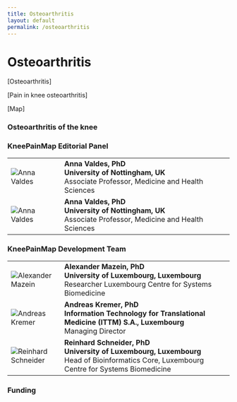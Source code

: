 ```yaml
---
title: Osteoarthritis
layout: default
permalink: /osteoarthritis
---
```


# Osteoarthritis

[Osteoarthritis]

[Pain in knee osteoarthritis]

[Map]

### Osteoarthritis of the knee



### KneePainMap Editorial Panel

<table>
<tr>
<td style="width: 105px;"><img src="../images/team/AnnaValdes.jpg" alt="Anna Valdes"/></td>
<td><strong>Anna Valdes, PhD</strong><br /><strong>University of Nottingham, UK</strong><br />
Associate Professor, Medicine and Health Sciences</td>
</tr>
<tr>
<td style="width: 105px;"><img src="../images/team/AnnaValdes.jpg" alt="Anna Valdes"/></td>
<td><strong>Anna Valdes, PhD</strong><br /><strong>University of Nottingham, UK</strong><br />
Associate Professor, Medicine and Health Sciences</td>
</tr>
</table>

### KneePainMap Development Team

<table>
<tr>
<td style="width: 105px;"><img src="../images/team/AlexanderMazein.jpg" alt="Alexander Mazein" /></td>
<td><strong>Alexander Mazein, PhD</strong><br /><strong>University of Luxembourg, Luxembourg</strong><br />
Researcher Luxembourg Centre for Systems Biomedicine</td>
</tr>
<tr>
<td><img src="../images/team/AndreasKremer.jpg" alt="Andreas Kremer" /></td>
<td><strong>Andreas Kremer, PhD</strong><br /><strong>Information Technology for Translational Medicine (ITTM) S.A., Luxembourg
</strong><br />Managing Director<br /></td>
</tr>
<tr>
<td><img src="../images/team/ReinhardSchneider.jpg" alt="Reinhard Schneider" /></td>
<td><strong>Reinhard Schneider, PhD</strong><br /><strong>University of Luxembourg, Luxembourg
</strong><br />Head of Bioinformatics Core, Luxembourg Centre for Systems Biomedicine<br /></td>
</tr>
</table>

### Funding



